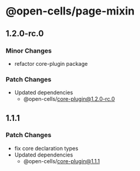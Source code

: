 # @open-cells/page-mixin

## 1.2.0-rc.0

### Minor Changes

- refactor core-plugin package

### Patch Changes

- Updated dependencies
  - @open-cells/core-plugin@1.2.0-rc.0

## 1.1.1

### Patch Changes

- fix core declaration types
- Updated dependencies
  - @open-cells/core-plugin@1.1.1
